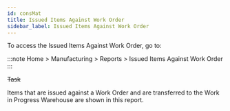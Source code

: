 ```yaml
---
id: consMat
title: Issued Items Against Work Order
sidebar_label: Issued Items Against Work Order
---
```



To access the Issued Items Against Work Order, go to:

:::note
Home > Manufacturing > Reports > Issued Items Against Work Order
:::

~~Task~~

Items that are issued against a Work Order and are transferred to the Work in Progress Warehouse are shown in this report.

